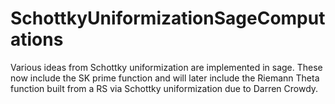 # SchottkyUniformizationSageComputations
Various ideas from Schottky uniformization are implemented in sage. These now include the SK prime function and will later include the Riemann Theta function built from a RS via Schottky uniformization due to Darren Crowdy.
